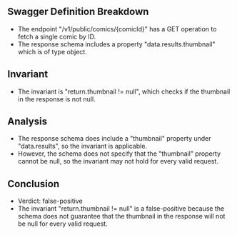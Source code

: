 ## Swagger Definition Breakdown
- The endpoint "/v1/public/comics/{comicId}" has a GET operation to fetch a single comic by ID.
- The response schema includes a property "data.results.thumbnail" which is of type object.

## Invariant
- The invariant is "return.thumbnail != null", which checks if the thumbnail in the response is not null.

## Analysis
- The response schema does include a "thumbnail" property under "data.results", so the invariant is applicable.
- However, the schema does not specify that the "thumbnail" property cannot be null, so the invariant may not hold for every valid request.

## Conclusion
- Verdict: false-positive
- The invariant "return.thumbnail != null" is a false-positive because the schema does not guarantee that the thumbnail in the response will not be null for every valid request.
